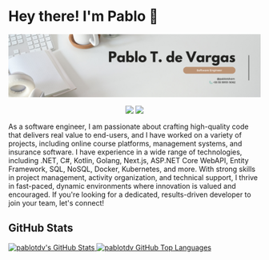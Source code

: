 # Hey there! I'm Pablo 👋
![pablotdv](banner.png)

<p align="center">
    <a href="https://linkedin.com/in/pablotdv"><img src="https://img.shields.io/badge/-LinkedIn-2D2B55?style=flat-square&logo=linkedin&logoColor=white"/></a>
    <a href="https://www.youtube.com/channel/UCX8eGo-G034AC8BJufGrIYA"><img src="https://img.shields.io/badge/-Youtube-2D2B55?style=flat-square&logo=Youtube&logoColor=white"/></a>    
</p>

As a software engineer, I am passionate about crafting high-quality code that delivers real value to end-users, and I have worked on a variety of projects, including online course platforms, management systems, and insurance software. I have experience in a wide range of technologies, including .NET, C#, Kotlin, Golang, Next.js, ASP.NET Core WebAPI, Entity Framework, SQL, NoSQL, Docker, Kubernetes, and more. With strong skills in project management, activity organization, and technical support, I thrive in fast-paced, dynamic environments where innovation is valued and encouraged. If you're looking for a dedicated, results-driven developer to join your team, let's connect!

## GitHub Stats

<a href="https://github.com/pablotdv">
  <img height="180em" src="https://github-readme-stats.vercel.app/api?username=pablotdv&show_icons=true&theme=shades-of-purple&count_private=true" alt="pablotdv's GitHub Stats" />
  <img height="180em" src="https://github-readme-stats.vercel.app/api/top-langs/?username=pablotdv&theme=shades-of-purple&layout=compact" 
    alt="pablotdv GitHub Top Languages" />
</a>
